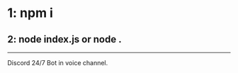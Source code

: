 # 1: npm i
## 2: node index.js or node .
--------------------------------
Discord 24/7 Bot in voice channel.
